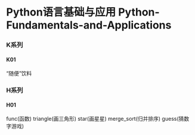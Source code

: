 # Python语言基础与应用 Python-Fundamentals-and-Applications
### K系列
#### K01
“随便”饮料

### H系列
#### H01
func(函数)
triangle(画三角形)
star(画星星)
merge_sort(归并排序)
guess(猜数字游戏)


